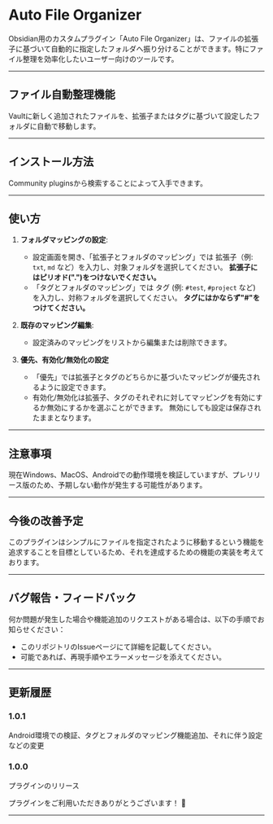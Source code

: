# Auto File Organizer

Obsidian用のカスタムプラグイン「Auto File Organizer」は、ファイルの拡張子に基づいて自動的に指定したフォルダへ振り分けることができます。特にファイル整理を効率化したいユーザー向けのツールです。

---

## ファイル自動整理機能

Vaultに新しく追加されたファイルを、拡張子またはタグに基づいて設定したフォルダに自動で移動します。

---

## インストール方法

Community pluginsから検索することによって入手できます。

---

## 使い方

1. **フォルダマッピングの設定**:
   - 設定画面を開き、「拡張子とフォルダのマッピング」では
     拡張子（例: `txt`, `md` など）を入力し、対象フォルダを選択してください。
     **拡張子にはピリオド(".")をつけないでください。**
   - 「タグとフォルダのマッピング」では
      タグ (例: `#test`, `#project` など) を入力し、対称フォルダを選択してください。
      **タグにはかならず"#"をつけてください。**

2. **既存のマッピング編集**:
   - 設定済みのマッピングをリストから編集または削除できます。

3. **優先、有効化/無効化の設定**
   - 「優先」では拡張子とタグのどちらかに基づいたマッピングが優先されるように設定できます。
   - 有効化/無効化は拡張子、タグのそれぞれに対してマッピングを有効にするか無効にするかを選ぶことができます。
     無効にしても設定は保存されたままとなります。

---

## 注意事項

現在Windows、MacOS、Androidでの動作環境を検証していますが、プレリリース版のため、予期しない動作が発生する可能性があります。

---

## 今後の改善予定

このプラグインはシンプルにファイルを指定されたように移動するという機能を追求することを目標としているため、それを達成するための機能の実装を考えております。

---

## バグ報告・フィードバック

何か問題が発生した場合や機能追加のリクエストがある場合は、以下の手順でお知らせください：
- このリポジトリのIssueページにて詳細を記載してください。
- 可能であれば、再現手順やエラーメッセージを添えてください。

---
## 更新履歴

### 1.0.1

Android環境での検証、タグとフォルダのマッピング機能追加、それに伴う設定などの変更

###  1.0.0

プラグインのリリース

プラグインをご利用いただきありがとうございます！ 🙌

---
